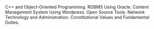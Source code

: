 C++ and Object-Oriented Programming. 
RDBMS Using Oracle.
Content Management System Using Wordpress.
Open Source Tools.
Network Technology and Administration.
Constitutional Values and Fundamental Duties.
